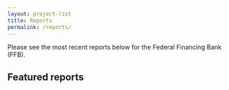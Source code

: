 ```yaml
---
layout: project-list
title: Reports
permalink: /reports/
---
```

Please see the most recent reports below for the Federal Financing Bank (FFB).

## Featured reports
